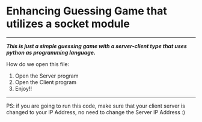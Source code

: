 # Enhancing Guessing Game that utilizes a socket module
---
***This is just a simple guessing game with a server-client type that uses python as programming language.***

How do we open this file:
1. Open the Server program
2. Open the Client program
3. Enjoy!!

---
PS: if you are going to run this code, make sure that your client server is changed to your IP Address, no need to change the Server IP Address :)
